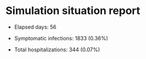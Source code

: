 # Simulation situation report

* Elapsed days: 56

* Symptomatic infections: 1833 (0.36%)

* Total hospitalizations: 344 (0.07%)

